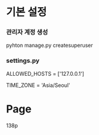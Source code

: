 # 기본 설정
### 관리자 계정 생성
pyhton manage.py createsuperuser

### settings.py
ALLOWED_HOSTS = ['127.0.0.1']

TIME_ZONE = 'Asia/Seoul'

# Page
138p